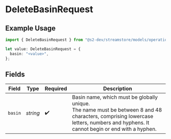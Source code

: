 # DeleteBasinRequest

## Example Usage

```typescript
import { DeleteBasinRequest } from "@s2-dev/streamstore/models/operations";

let value: DeleteBasinRequest = {
  basin: "<value>",
};
```

## Fields

| Field                                                                                                                                                                             | Type                                                                                                                                                                              | Required                                                                                                                                                                          | Description                                                                                                                                                                       |
| --------------------------------------------------------------------------------------------------------------------------------------------------------------------------------- | --------------------------------------------------------------------------------------------------------------------------------------------------------------------------------- | --------------------------------------------------------------------------------------------------------------------------------------------------------------------------------- | --------------------------------------------------------------------------------------------------------------------------------------------------------------------------------- |
| `basin`                                                                                                                                                                           | *string*                                                                                                                                                                          | :heavy_check_mark:                                                                                                                                                                | Basin name, which must be globally unique.<br/>The name must be between 8 and 48 characters, comprising lowercase<br/>letters, numbers and hyphens. It cannot begin or end with a hyphen. |